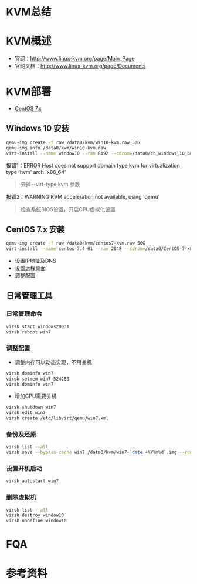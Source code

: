 # KVM总结
# KVM概述
- 官网：http://www.linux-kvm.org/page/Main_Page
- 官网文档：http://www.linux-kvm.org/page/Documents

# KVM部署
- [CentOS 7.x](http://linux.dell.com/files/whitepapers/KVM_Virtualization_in_RHEL_7_Made_Easy.pdf)
## Windows 10 安装
``` bash
qemu-img create -f raw /data0/kvm/win10-kvm.raw 50G
qemu-img info /data0/kvm/win10-kvm.raw
virt-install --name window10 --ram 8192 --cdrom=/data0/cn_windows_10_business_editions_version_1803_updated_march_2018_x64_dvd_12063730.iso --boot cdrom --cpu core2duo --network bridge=br0,model='e1000' --graphics vnc,listen=0.0.0.0 --disk path=/data0/kvm/win10-kvm.raw,bus='ide' --noautoconsole --os-type=windows
```
报错1：ERROR    Host does not support domain type kvm for virtualization type 'hvm' arch 'x86_64'
> 去掉--virt-type kvm 参数

报错2：WARNING  KVM acceleration not available, using 'qemu'
> 检查系统BIOS设置，开启CPU虚拟化设置

## CentOS 7.x 安装
``` bash
qemu-img create -f raw /data0/kvm/centos7-kvm.raw 50G 
virt-install --name centos-7.4-01 --ram 2048 --cdrom=/data0/CentOS-7-x86_64-DVD-1804.iso --boot cdrom --network bridge=br0 --graphics vnc,listen=0.0.0.0 --disk path=/data0/kvm/centos7-kvm.raw --noautoconsole --os-type=linux
```
- 设置IP地址及DNS
- 设置远程桌面
- 调整配置

## 日常管理工具
### 日常管理命令
``` bash
virsh start windows20031
virsh reboot win7
```

### 调整配置
- 调整内存可以动态实现，不用关机
``` bash
virsh dominfo win7
virsh setmem win7 524288
virsh dominfo win7
```
- 增加CPU需要关机
``` bash
virsh shutdown win7
virsh edit win7
virsh create /etc/libvirt/qemu/win7.xml 
```
### 备份及还原
``` bash
virsh list --all
virsh save --bypass-cache win7 /data0/kvm/win7-`date +%Y%m%d`.img --running

```
### 设置开机启动
``` bash
virsh autostart win7
```

### 删除虚拟机
``` bash 
virsh list --all
virsh destroy window10
virsh undefine window10
```
# FQA
# 参考资料
